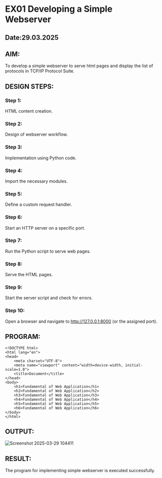 # EX01 Developing a Simple Webserver
## Date:29.03.2025

## AIM:
To develop a simple webserver to serve html pages and display the list of protocols in TCP/IP Protocol Suite.

## DESIGN STEPS:
### Step 1: 
HTML content creation.

### Step 2:
Design of webserver workflow.

### Step 3:
Implementation using Python code.

### Step 4:
Import the necessary modules.

### Step 5:
Define a custom request handler.

### Step 6:
Start an HTTP server on a specific port.

### Step 7:
Run the Python script to serve web pages.

### Step 8:
Serve the HTML pages.

### Step 9:
Start the server script and check for errors.

### Step 10:
Open a browser and navigate to http://127.0.0.1:8000 (or the assigned port).

## PROGRAM:
```
<!DOCTYPE html>
<html lang="en">
<head>
    <meta charset="UTF-8">
    <meta name="viewport" content="width=device-width, initial-scale=1.0">
    <title>Document</title>
</head>
<body>
    <h1>Fundamental of Web Application</h1>
    <h2>Fundamental of Web Application</h2>
    <h3>Fundamental of Web Application</h3>
    <h4>Fundamental of Web Application</h4>
    <h5>Fundamental of Web Application</h5>
    <h6>Fundamental of Web Application</h6>
</body>
</html>
```

## OUTPUT:

![Screenshot 2025-03-29 104411](https://github.com/user-attachments/assets/30ab339b-0a58-431e-a056-b343d416fd44)

## RESULT:
The program for implementing simple webserver is executed successfully.
